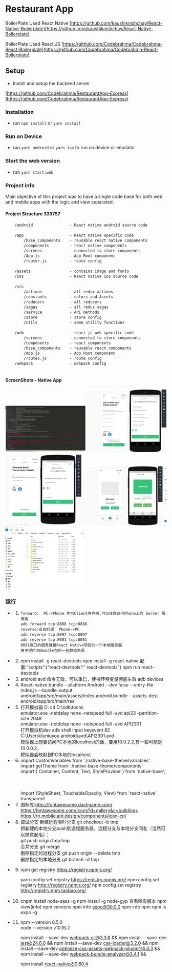 # Restaurant App

BoilerPlate Used React Native [https://github.com/kaushiknishchay/React-Native-Boilerplate](https://github.com/kaushiknishchay/React-Native-Boilerplate)

BoilerPlate Used React.JS [https://github.com/Codebrahma/Codebrahma-React-Boilerplate](https://github.com/Codebrahma/Codebrahma-React-Boilerplate)

## Setup

- Install and  setup the backend server
 
[https://github.com/Codebrahma/RestaurantApp-Express](https://github.com/Codebrahma/RestaurantApp-Express)

### Installation

- run `npm install` or `yarn install`

### Run on Device

- run `yarn android` or `yarn ios` to run on device or emulator

### Start the web version

- run `yarn start:web`

### Project info


Main objective of this project was to have a single code base for both 
web and mobile apps with the logic and view separated.

#### Project Structure    333757

```
    /android                - React native android source code
    
    /app                    - React native specific code
        /base_components    - reusable react native components
        /components         - react native components
        /screens            - connected to store components
        /App.js             - App Root component
        /router.js          - route config
        
    /assets                 - contains image and fonts
    /ios                    - React native ios source code
    
    /src
        /actions            - all redux actions
        /constants          - colors and Assets
        /reducers           - all reducers
        /sagas              - all redux sagas  
        /service            - API methods
        /store              - store config
        /utils              - some utility functions

    /web                    - react js web specific code
        /screens            - connected to store components
        /components         - react components
        /base_components    - reusable react components
        /App.js             - App Root component
        /routes.js          - route config
    /webpack                - webpack config
    
```

#### ScreenShots - Native App
<img src="screenshots/debug.png" data-canonical-src="screenshots/debug.png" width="250" />
<img src="screenshots/11.png" data-canonical-src="screenshots/11.png" width="250" />
<img src="screenshots/12.png" data-canonical-src="screenshots/12.png" width="250" />
<img src="screenshots/13.png" data-canonical-src="./screenshots/13.png" width="250" />
<img src="screenshots/npm.png" data-canonical-src="./screenshots/npm.png" width="250" />


### 运行
- 1.	 forward:  PC->Phone 作为Client客户端,可以任意访问Phone上的 Server 服务器  
         adb forward tcp:8888 tcp:8888
         reverse:反向代理  Phone->PC  
         adb reverse tcp:8097 tcp:8097  
         adb reverse tcp:8081 tcp:8081
         8081端口的服务就是React Native项目的一个本地服务器
         用于提供JSBundle包和一些静态资源

- 2.	npm install -g react-devtools      npm install -g   react-native
        配置:”scripts”:{“react-devtools”:” react-devtools”}
        npm  run react-devtools

- 3.	android avd  命令无效，可以重启，使得环境变量彻底生效
        adb devices

- 4.    React-native bundle --platform Android --dev false --entry-file index.js --bundle-output android/app/src/main/assets/index.android.bundle --assets-dest android/app/src/main/res

- 5.	打开模拟器
        D: 
        cd D:\sdk\tools\          
        emulator.exe -netdelay  none  -netspeed full -avd api23  -partition-size 2048   
        emulator.exe -netdelay  none  -netspeed full -avd API2301   
        打开模拟机dev       adb shell input keyevent 82              
        C:\Users\liuniuyou\.android\avd\API2301.avd  
        模拟器上想要访问PC本地的localhost的话，要用10.0.2.2,有一些可能是10.0.0.2，  
        模拟器会映射到PC本地的localhost  

- 6. import CustomVariables from './native-base-theme/variables'  
     import getTheme from  './native-base-theme/components'  
     import { Container, Content, Text, StyleProvider } from 'native-base';  
     <StyleProvider style={getTheme(material)}>     
     <StyleProvider style={getTheme(CustomVariables)}>  
     </StyleProvider>  
     import {StyleSheet, TouchableOpacity, View} from 'react-native'  
     transparent
  
- 7. 图标库:http://fontawesome.dashgame.com/     
     https://fontawesome.com/icons?d=gallery&c=buildings    
     https://rn.mobile.ant.design/components/icon-cn/          
 
- 8. 调试分支 新建远程零时分支 git checkout -b tmp    
     把新建的本地分支push到远程服务器，远程分支与本地分支同名（当然可以随意起名）：   
     git push origin tmp:tmp    
     合并分支  git merge   
     删除指定的远程分支  git push origin --delete tmp  
     删除指定的本地分支  git branch -d  tmp

- 9.  npm get registry
      https://registry.npmjs.org/
        
      yarn config set registry  https://registry.npmjs.org/
      npm config set registry http://registry.npmjs.org/
      npm config set registry http://registry.npm.taobao.org/
    
- 10. cnpm install node-sass -g
      npm install -g node-gyp
      查看所有版本  npm view(info) npm versions
      npm info expo@30.0.0
      npm info  npm 
      npm  ls  expo -g
      
      
- 11.  npm --version   6.5.0    
       node --version  v10.16.2
   
       npm install --save-dev webpack-cli@3.3.6 &&
       npm install --save-dev jest@24.8.0 && 
       npm install --save-dev css-loader@3.2.0 && 
       npm install --save-dev optimize-css-assets-webpack-plugin@5.0.3 && 
       npm install --save-dev webpack-bundle-analyzer@3.4.1 &&
       
       npm install react-native@0.60.4
       
       <Scene
           key="welcomeScreen"
           component={WelcomeScreen}
       />
       
       <Scene
               key="Reward"
               component={RewardScreen}
               title="Reward"
               icon={RewardIcon}
       />
       
       
       









